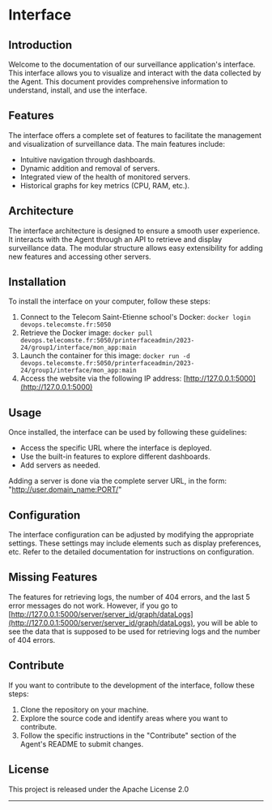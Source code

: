 # Interface

## Introduction

Welcome to the documentation of our surveillance application's interface. This interface allows you to visualize and interact with the data collected by the Agent. This document provides comprehensive information to understand, install, and use the interface.

## Features

The interface offers a complete set of features to facilitate the management and visualization of surveillance data. The main features include:

- Intuitive navigation through dashboards.
- Dynamic addition and removal of servers.
- Integrated view of the health of monitored servers.
- Historical graphs for key metrics (CPU, RAM, etc.).

## Architecture

The interface architecture is designed to ensure a smooth user experience. It interacts with the Agent through an API to retrieve and display surveillance data. The modular structure allows easy extensibility for adding new features and accessing other servers.

## Installation

To install the interface on your computer, follow these steps:

1. Connect to the Telecom Saint-Etienne school's Docker: `docker login devops.telecomste.fr:5050`
2. Retrieve the Docker image: `docker pull devops.telecomste.fr:5050/printerfaceadmin/2023-24/group1/interface/mon_app:main`
3. Launch the container for this image: `docker run -d devops.telecomste.fr:5050/printerfaceadmin/2023-24/group1/interface/mon_app:main`
4. Access the website via the following IP address: [http://127.0.0.1:5000](http://127.0.0.1:5000)

## Usage

Once installed, the interface can be used by following these guidelines:

- Access the specific URL where the interface is deployed.
- Use the built-in features to explore different dashboards.
- Add servers as needed.

Adding a server is done via the complete server URL, in the form: "http://user.domain_name:PORT/"

## Configuration

The interface configuration can be adjusted by modifying the appropriate settings. These settings may include elements such as display preferences, etc. Refer to the detailed documentation for instructions on configuration.

## Missing Features

The features for retrieving logs, the number of 404 errors, and the last 5 error messages do not work. However, if you go to [http://127.0.0.1:5000/server/server_id/graph/dataLogs](http://127.0.0.1:5000/server/server_id/graph/dataLogs), you will be able to see the data that is supposed to be used for retrieving logs and the number of 404 errors.

## Contribute

If you want to contribute to the development of the interface, follow these steps:

1. Clone the repository on your machine.
2. Explore the source code and identify areas where you want to contribute.
3. Follow the specific instructions in the "Contribute" section of the Agent's README to submit changes.

## License

This project is released under the Apache License 2.0

---
